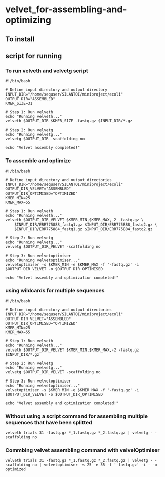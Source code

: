 # velvet_for-assembling-and-optimizing
## To install


## script for running
### To run velveth and velvetg script
```
#!/bin/bash

# Define input directory and output directory
INPUT_DIR="/home/sequser/SILANTOI/miniproject/ecoli"
OUTPUT_DIR="ASSEMBLED"
KMER_SIZE=31

# Step 1: Run velveth
echo "Running velveth..."
velveth $OUTPUT_DIR $KMER_SIZE -fastq.gz $INPUT_DIR/*.gz

# Step 2: Run velvetg
echo "Running velvetg..."
velvetg $OUTPUT_DIR -scaffolding no

echo "Velvet assembly completed!"
```
### To assemble and optimize
```
#!/bin/bash

# Define input directory and output directories
INPUT_DIR="/home/sequser/SILANTOI/miniproject/ecoli"
OUTPUT_DIR_VELVET="ASSEMBLED"
OUTPUT_DIR_OPTIMISED="OPTIMIZED"
KMER_MIN=25
KMER_MAX=55

# Step 1: Run velveth
echo "Running velveth..."
velveth $OUTPUT_DIR_VELVET $KMER_MIN,$KMER_MAX,-2 -fastq.gz \
    $INPUT_DIR/ERR775888_fastq1.gz $INPUT_DIR/ERR775888_fastq2.gz \
    $INPUT_DIR/ERR775884_fastq1.gz $INPUT_DIR/ERR775884_fastq2.gz

# Step 2: Run velvetg
echo "Running velvetg..."
velvetg $OUTPUT_DIR_VELVET -scaffolding no

# Step 3: Run velvetoptimiser
echo "Running velvetoptimiser..."
velvetoptimiser -s $KMER_MIN -e $KMER_MAX -f '-fastq.gz' -i $OUTPUT_DIR_VELVET -o $OUTPUT_DIR_OPTIMISED

echo "Velvet assembly and optimization completed!"
```

### using wildcards for multiple sequences
```
#!/bin/bash

# Define input directory and output directories
INPUT_DIR="/home/sequser/SILANTOI/miniproject/ecoli"
OUTPUT_DIR_VELVET="ASSEMBLED"
OUTPUT_DIR_OPTIMISED="OPTIMIZED"
KMER_MIN=25
KMER_MAX=55

# Step 1: Run velveth
echo "Running velveth..."
velveth $OUTPUT_DIR_VELVET $KMER_MIN,$KMER_MAX,-2 -fastq.gz $INPUT_DIR/*.gz

# Step 2: Run velvetg
echo "Running velvetg..."
velvetg $OUTPUT_DIR_VELVET -scaffolding no

# Step 3: Run velvetoptimiser
echo "Running velvetoptimiser..."
velvetoptimiser -s $KMER_MIN -e $KMER_MAX -f '-fastq.gz' -i $OUTPUT_DIR_VELVET -o $OUTPUT_DIR_OPTIMISED

echo "Velvet assembly and optimization completed!"
```

### Without using a script command for assembling multiple sequences that have been splitted
```
velveth trials 31 -fastq.gz *_1.fastq.gz *_2.fastq.gz | velvetg - -scaffolding no
```

### Commbing velvet assembling command with velvelOptimiser
```
velveth trials 31 -fastq.gz *_1.fastq.gz *_2.fastq.gz | velvetg - -scaffolding no | velvetoptimiser -s 25 -e 55 -f '-fastq.gz' -i - -o optimized
```
